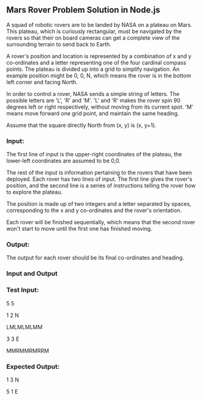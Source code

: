 <h2>Mars Rover Problem Solution in Node.js</h2>
<p>A squad of robotic rovers are to be landed by NASA on a plateau on Mars. This plateau, which is curiously rectangular, must be navigated by the rovers so that their on board cameras can get a complete view of the surrounding terrain to send back to Earth.
<p>A rover's position and location is represented by a combination of x and y co-ordinates and a letter representing one of the four cardinal compass points. The plateau is divided up into a grid to simplify navigation. An example position might be 0, 0, N, which means the rover is in the bottom left corner and facing North.
<p>In order to control a rover, NASA sends a simple string of letters. The possible letters are 'L', 'R' and 'M'. 'L' and 'R' makes the rover spin 90 degrees left or right respectively, without moving from its current spot. 'M' means move forward one grid point, and maintain the same heading.
<p>Assume that the square directly North from (x, y) is (x, y+1).

<h3>Input:</h3>
<p>The first line of input is the upper-right coordinates of the plateau, the lower-left coordinates are assumed to be 0,0.
<p>The rest of the input is information pertaining to the rovers that have been deployed. Each rover has two lines of input. The first line gives the rover's position, and the second line is a series of instructions telling the rover how to explore the plateau.
<p>The position is made up of two integers and a letter separated by spaces, corresponding to the x and y co-ordinates and the rover's orientation.
<p>Each rover will be finished sequentially, which means that the second rover won't start to move until the first one has finished moving.

<h3>Output:</h3>
<p>The output for each rover should be its final co-ordinates and heading.

<h3>Input and Output</h3>

<h3>Test Input:</h3>
<p>5 5
<p>1 2 N
<p>LMLMLMLMM
<p>3 3 E
<p>MMRMMRMRRM

<h3>Expected Output:</h3>
<p>1 3 N
<p>5 1 E